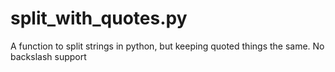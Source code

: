 # split_with_quotes.py
A function to split strings in python, but keeping quoted things the same. No backslash support

